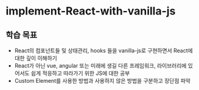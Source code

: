 # implement-React-with-vanilla-js

## 학습 목표

- React의 컴포넌트들 및 상태관리, hooks 들을 vanilla-js로 구현하면서 React에 대한 깊이 이해하기
- React가 아닌 vue, angular 또는 미래에 생길 다른 프레임워크, 라이브러리에 있어서도 쉽게 적응하고 따라가기 위한 JS에 대한 공부
- Custom Element를 사용한 방법과 사용하지 않은 방법을 구분하고 장단점 파악
